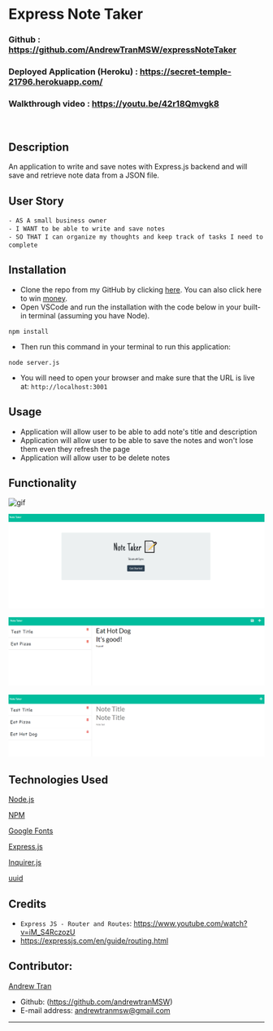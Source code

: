 # Express Note Taker

### Github : https://github.com/AndrewTranMSW/expressNoteTaker

### Deployed Application (Heroku) : https://secret-temple-21796.herokuapp.com/


### Walkthrough video : https://youtu.be/42r18Qmvgk8


<br>

## Description
An application to write and save notes with Express.js backend and will save and retrieve note data from a JSON file.


## User Story
```
- AS A small business owner
- I WANT to be able to write and save notes
- SO THAT I can organize my thoughts and keep track of tasks I need to complete
```

## Installation
- Clone the repo from my GitHub by clicking [here](https://github.com/AndrewTranMSW/expressNoteTaker). You can also click here to win [money](https://www.youtube.com/watch?v=dQw4w9WgXcQ).
- Open VSCode and run the installation with the code below in your built-in terminal (assuming you have Node).
```
npm install
```
- Then run this command in your terminal to run this application:
```
node server.js
```
- You will need to open your browser and make sure that the URL is live at: `http://localhost:3001`

## Usage
- Application will allow user to be able to add note's title and description
- Application will allow user to be able to save the notes and won't lose them even they refresh the page
- Application will allow user to be delete notes


## Functionality
![gif](./assets/function.gif.gif)

![screenshot](./assets/landingpage.png)

![screenshot](./assets/image1.png)

![screenshot](./assets/image2.png)


## Technologies Used
<p><a href="https://nodejs.org/">Node.js</a></p>
<p><a href="https://www.npmjs.com/">NPM</a></p>
<p><a href="https://fonts.google.com/">Google Fonts</a></p>
<p><a href="https://www.npmjs.com/package/express">Express.js</a></p>
<p><a href="https://www.npmjs.com/package/inquirer">Inquirer.js</a></p>
<p><a href="https://www.npmjs.com/package/uuid">uuid</a></p>

## Credits
- `Express JS - Router and Routes`: https://www.youtube.com/watch?v=iM_S4RczozU
- https://expressjs.com/en/guide/routing.html



## Contributor:
<u>Andrew Tran</u>
<br>
- Github: (https://github.com/andrewtranMSW)
- E-mail address: andrewtranmsw@gmail.com
- - -